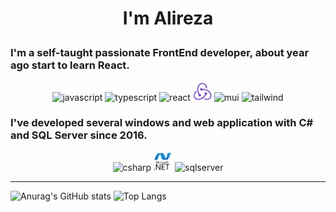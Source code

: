 
# <p align="center">I'm Alireza</p>

 ### I'm a self-taught passionate FrontEnd developer, about year ago start to learn React. 

<p align="center">
<img height="30" alt="javascript" src="https://raw.githubusercontent.com/danielcranney/readme-generator/main/public/icons/skills/javascript-colored.svg">
<img height="30" alt="typescript" src="https://raw.githubusercontent.com/danielcranney/readme-generator/main/public/icons/skills/typescript-colored.svg">
<img height="30" alt="react" src="https://raw.githubusercontent.com/danielcranney/readme-generator/main/public/icons/skills/react-colored.svg">
<img height="30" alt="redux" src="https://raw.githubusercontent.com/github/explore/80688e429a7d4ef2fca1e82350fe8e3517d3494d/topics/redux/redux.png">
<img height="30" alt="mui" src="https://raw.githubusercontent.com/danielcranney/readme-generator/main/public/icons/skills/materialui-colored.svg">
<img height="30" alt="tailwind" src="https://raw.githubusercontent.com/danielcranney/readme-generator/main/public/icons/skills/tailwindcss-colored.svg">
</p>

### I've developed several windows and web application with C# and SQL Server since 2016.

<p align="center">  
<img height="30" alt="csharp" src="https://raw.githubusercontent.com/danielcranney/readme-generator/main/public/icons/skills/csharp-colored.svg">
<img height="30" alt="aspdotnet" src="https://raw.githubusercontent.com/devicons/devicon/master/icons/dot-net/dot-net-original-wordmark.svg">
<img height="30" alt="sqlserver" src="https://camo.githubusercontent.com/7518bdbe92e34ee62df755ffe857fafb4a7c537ed0e1b9f6a5bef7a1d3c8356a/68747470733a2f2f7777772e7376677265706f2e636f6d2f73686f772f3330333232392f6d6963726f736f66742d73716c2d7365727665722d6c6f676f2e737667">
</p>

___

![Anurag's GitHub stats](https://github-readme-stats.vercel.app/api?username=alirezamirahmadi&show_icons=true&theme=onedark)  ![Top Langs](https://github-readme-stats.vercel.app/api/top-langs/?username=alirezamirahmadi&hide_progress=true) 

